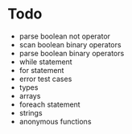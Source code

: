 # Todo
* parse boolean not operator
* scan boolean binary operators
* parse boolean binary operators
* while statement
* for statement
* error test cases
* types
* arrays
* foreach statement
* strings
* anonymous functions